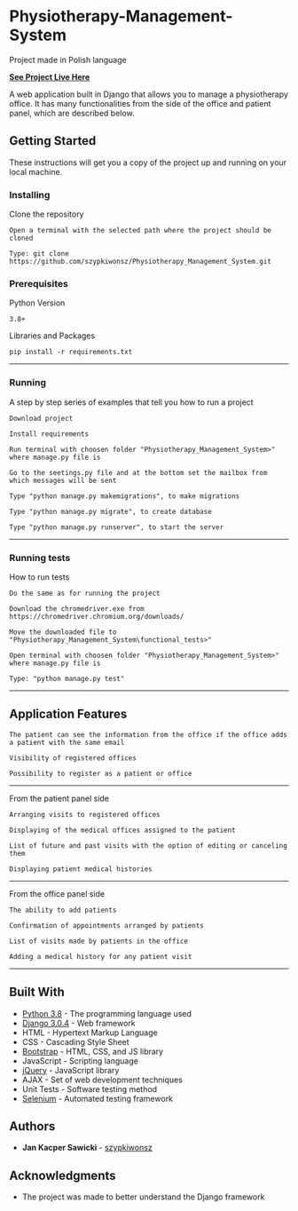 # Physiotherapy-Management-System
Project made in Polish language

[**See Project Live Here**](https://fizjo-system.herokuapp.com/)

A web application built in Django that allows you to manage a physiotherapy office. It has many functionalities from the side of the office and patient panel, which are described below.

## Getting Started

These instructions will get you a copy of the project up and running on your local machine.

### Installing

Clone the repository

```
Open a terminal with the selected path where the project should be cloned
```
```
Type: git clone https://github.com/szypkiwonsz/Physiotherapy_Management_System.git
```

### Prerequisites
Python Version
```
3.8+
```

Libraries and Packages

```
pip install -r requirements.txt
```
---

### Running

A step by step series of examples that tell you how to run a project

```
Download project
```
```
Install requirements
```
```
Run terminal with choosen folder "Physiotherapy_Management_System>" where manage.py file is
```
```
Go to the seetings.py file and at the bottom set the mailbox from which messages will be sent
```
```
Type "python manage.py makemigrations", to make migrations
```
```
Type "python manage.py migrate", to create database
```
```
Type "python manage.py runserver", to start the server
```
---
### Running tests

How to run tests
```
Do the same as for running the project
```
```
Download the chromedriver.exe from https://chromedriver.chromium.org/downloads/
```
```
Move the downloaded file to "Physiotherapy_Management_System\functional_tests>"
```
```
Open terminal with choosen folder "Physiotherapy_Management_System>" where manage.py file is
```
```
Type: "python manage.py test"
```
---

## Application Features
```
The patient can see the information from the office if the office adds a patient with the same email
```
```
Visibility of registered offices
```
```
Possibility to register as a patient or office
```
---

From the patient panel side

```
Arranging visits to registered offices
```
```
Displaying of the medical offices assigned to the patient
```
```
List of future and past visits with the option of editing or canceling them
```
```
Displaying patient medical histories 
```
---

From the office panel side

```
The ability to add patients
```
```
Confirmation of appointments arranged by patients
```
```
List of visits made by patients in the office
```
```
Adding a medical history for any patient visit
```
---
## Built With

* [Python 3.8](https://www.python.org/) - The programming language used
* [Django 3.0.4](https://www.djangoproject.com/) -  Web framework
* HTML - Hypertext Markup Language
* CSS - Cascading Style Sheet
* [Bootstrap](https://getbootstrap.com/) - HTML, CSS, and JS library
* JavaScript - Scripting language
* [jQuery](https://jquery.com/) - JavaScript library
* AJAX - Set of web development techniques
* Unit Tests - Software testing method
* [Selenium](https://www.selenium.dev/) - Automated testing framework

## Authors

* **Jan Kacper Sawicki** - [szypkiwonsz](https://github.com/szypkiwonsz)

## Acknowledgments

* The project was made to better understand the Django framework
